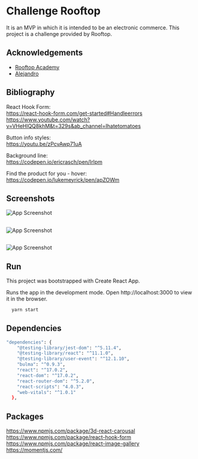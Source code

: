 # Challenge Rooftop

It is an MVP in which it is intended to be an electronic commerce. This project is a challenge provided by Rooftop.
## Acknowledgements

 - [Rooftop Academy](https://www.rooftopacademy.com/)
 - [Alejandro](https://github.com/alezvi)

## Bibliography

React Hook Form:  
https://react-hook-form.com/get-started#Handleerrors  
https://www.youtube.com/watch?v=VHeHlQQ8khM&t=329s&ab_channel=Ihatetomatoes

Button info styles:  
https://youtu.be/zPcvAwp71uA  
  
Background line:  
https://codepen.io/ericrasch/pen/Irlpm

Find the product for you - hover:  
https://codepen.io/lukemeyrick/pen/apZOWm

## Screenshots

![App Screenshot](https://i.ibb.co/D1hg1Db/one.png)  
##
![App Screenshot](https://i.ibb.co/yhMvddr/2.png)
##
![App Screenshot](https://i.ibb.co/d5qPd0H/canva-photo-editor.png)


  
## Run

This project was bootstrapped with Create React App.  

Runs the app in the development mode.
Open http://localhost:3000 to view it in the browser.

```bash
  yarn start
```  
## Dependencies

```bash
"dependencies": {
    "@testing-library/jest-dom": "^5.11.4",
    "@testing-library/react": "^11.1.0",
    "@testing-library/user-event": "^12.1.10",
    "bulma": "^0.9.3",
    "react": "^17.0.2",
    "react-dom": "^17.0.2",
    "react-router-dom": "^5.2.0",
    "react-scripts": "4.0.3",
    "web-vitals": "^1.0.1"
  },
```
## Packages
https://www.npmjs.com/package/3d-react-carousal
https://www.npmjs.com/package/react-hook-form  
https://www.npmjs.com/package/react-image-gallery  
https://momentjs.com/

